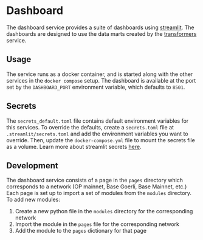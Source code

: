 # Dashboard

The dashboard service provides a suite of dashboards using [streamlit](https://streamlit.io/). The dashboards are designed to use the data marts created by the [transformers](../transformers/) service. 

## Usage

The service runs as a docker container, and is started along with the other services in the `docker compose` setup. The dashboard is available at the port set by the `DASHBOARD_PORT` environment variable, which defaults to `8501`.

## Secrets

The `secrets_default.toml` file contains default environment variables for this services. To override the defaults, create a `secrets.toml` file at `.streamlit/secrets.toml` and add the environment variables you want to override. Then, update the `docker-compose.yml` file to mount the secrets file as a volume. Learn more about streamlit secrets [here](https://docs.streamlit.io/library/advanced-features/secrets-management).

## Development

The dashboard service consists of a page in the `pages` directory which corresponds to a network (OP mainnet, Base Goerli, Base Mainnet, etc.) Each page is set up to import a set of modules from the `modules` directory. To add new modules:

1. Create a new python file in the `modules` directory for the corresponding network
1. Import the module in the `pages` file for the corresponding network
1. Add the module to the `pages` dictionary for that page


